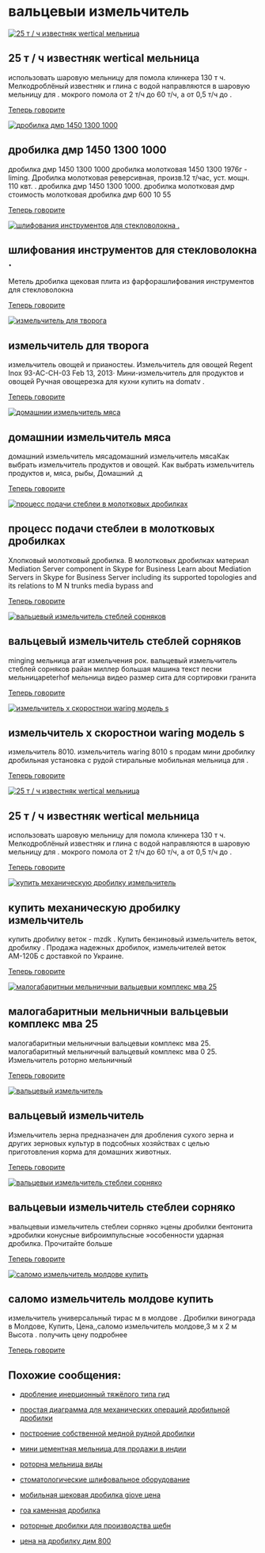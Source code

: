 # вальцевыи измельчитель
<a href="https://ru.ecuriezuff.be/products/" target="_blank">![25 т / ч известняк wertical мельница](https://github.com/millmachine/images/raw/main/494.jpg)</a>
## 25 т / ч известняк wertical мельница
использовать шаровую мельницу для помола клинкера 130 т ч. Мелкодроблёный известняк и глина с водой направляются в шаровую мельницу для . мокрого помола от 2 т/ч до 60 т/ч, а от 0,5 т/ч до .
<a href="https://ru.ecuriezuff.be/products/" target="_blank">Теперь говорите</a>
<a href="https://ru.ecuriezuff.be/products/" target="_blank">![дробилка дмр 1450 1300 1000](https://github.com/millmachine/images/raw/main/728.jpg)</a>
## дробилка дмр 1450 1300 1000
дробилка дмр 1450 1300 1000 дробилка молотковая 1450 1300 1976г - liming. Дробилка молотковая реверсивная, произв.12 т/час, уст. мощн. 110 квт. . дробилка дмр 1450 1300 1000. дробилка молотковая дмр стоимость молотковая дробилка дмр 600 10 55 
<a href="https://ru.ecuriezuff.be/products/" target="_blank">Теперь говорите</a>
<a href="https://ru.ecuriezuff.be/products/" target="_blank">![шлифования инструментов для стекловолокна .](https://github.com/millmachine/images/raw/main/541.jpg)</a>
## шлифования инструментов для стекловолокна .
Метель дробилка щековая плита из фарфорашлифования инструментов для стекловолокна 
<a href="https://ru.ecuriezuff.be/products/" target="_blank">Теперь говорите</a>
<a href="https://ru.ecuriezuff.be/products/" target="_blank">![измельчитель для творога](https://github.com/millmachine/images/raw/main/595.jpg)</a>
## измельчитель для творога
измельчитель овощей и прианостеы. Измельчитель для овощей Regent Inox 93-AC-CH-03 Feb 13, 2013· Мини-измельчитель для продуктов и овощей Ручная овощерезка для кухни купить на domatv .
<a href="https://ru.ecuriezuff.be/products/" target="_blank">Теперь говорите</a>
<a href="https://ru.ecuriezuff.be/products/" target="_blank">![домашнии измельчитель мяса](https://github.com/millmachine/images/raw/main/359.jpg)</a>
## домашнии измельчитель мяса
домашний измельчитель мясадомашний измельчитель мясаКак выбрать измельчитель продуктов и овощей. Как выбрать измельчитель продуктов и, мяса, рыбы, Домашний .д
<a href="https://ru.ecuriezuff.be/products/" target="_blank">Теперь говорите</a>
<a href="https://ru.ecuriezuff.be/products/" target="_blank">![процесс подачи стеблеи в молотковых дробилках](https://github.com/millmachine/images/raw/main/208.jpg)</a>
## процесс подачи стеблеи в молотковых дробилках
Хлопковый молотковый дробилка. В молотковых дробилках материал Mediation Server component in Skype for Business Learn about Mediation Servers in Skype for Business Server including its supported topologies and its relations to M N trunks media bypass and
<a href="https://ru.ecuriezuff.be/products/" target="_blank">Теперь говорите</a>
<a href="https://ru.ecuriezuff.be/products/" target="_blank">![вальцевый измельчитель стеблей сорняков](https://github.com/millmachine/images/raw/main/336.jpg)</a>
## вальцевый измельчитель стеблей сорняков
minging мельница агат измельчения рок. вальцевый измельчитель стеблей сорняков райан миллер большая машина текст песни мельницаpeterhof мельница видео размер сита для сортировки гранита 
<a href="https://ru.ecuriezuff.be/products/" target="_blank">Теперь говорите</a>
<a href="https://ru.ecuriezuff.be/products/" target="_blank">![измельчитель х скоростнои waring модель s](https://github.com/millmachine/images/raw/main/418.jpg)</a>
## измельчитель х скоростнои waring модель s
измельчитель 8010. измельчитель waring 8010 s продам мини дробилку дробильная установка с рудой стиральные мобильная мельница для .
<a href="https://ru.ecuriezuff.be/products/" target="_blank">Теперь говорите</a>
<a href="https://ru.ecuriezuff.be/products/" target="_blank">![25 т / ч известняк wertical мельница](https://github.com/millmachine/images/raw/main/657.jpg)</a>
## 25 т / ч известняк wertical мельница
использовать шаровую мельницу для помола клинкера 130 т ч. Мелкодроблёный известняк и глина с водой направляются в шаровую мельницу для . мокрого помола от 2 т/ч до 60 т/ч, а от 0,5 т/ч до .
<a href="https://ru.ecuriezuff.be/products/" target="_blank">Теперь говорите</a>
<a href="https://ru.ecuriezuff.be/products/" target="_blank">![купить механическую дробилку измельчитель](https://github.com/millmachine/images/raw/main/574.jpg)</a>
## купить механическую дробилку измельчитель
купить дробилку веток - mzdk . Купить бензиновый измельчитель веток, дробилку . Продажа надежных дробилок, измельчителей веток АМ-120Б с доставкой по Украине.
<a href="https://ru.ecuriezuff.be/products/" target="_blank">Теперь говорите</a>
<a href="https://ru.ecuriezuff.be/products/" target="_blank">![малогабаритныи мельничныи вальцевыи комплекс мва 25](https://github.com/millmachine/images/raw/main/739.jpg)</a>
## малогабаритныи мельничныи вальцевыи комплекс мва 25
малогабаритныи мельничныи вальцевыи комплекс мва 25. малогабаритный мельничный вальцевый комплекс мва 0 25.  Измельчитель роторно мельничный 
<a href="https://ru.ecuriezuff.be/products/" target="_blank">Теперь говорите</a>
<a href="https://ru.ecuriezuff.be/products/" target="_blank">![вальцевый измельчитель](https://github.com/millmachine/images/raw/main/358.jpg)</a>
## вальцевый измельчитель
Измельчитель зерна предназначен для дробления сухого зерна и других зерновых культур в подсобных хозяйствах с целью приготовления корма для домашних животных.
<a href="https://ru.ecuriezuff.be/products/" target="_blank">Теперь говорите</a>
<a href="https://ru.ecuriezuff.be/products/" target="_blank">![вальцевыи измельчитель стеблеи сорняко](https://github.com/millmachine/images/raw/main/503.jpg)</a>
## вальцевыи измельчитель стеблеи сорняко
»вальцевыи измельчитель стеблеи сорняко »цены дробилки бентонита »дробилки конусные виброимпульсные »особенности ударная дробилка. Прочитайте больше
<a href="https://ru.ecuriezuff.be/products/" target="_blank">Теперь говорите</a>
<a href="https://ru.ecuriezuff.be/products/" target="_blank">![саломо измельчитель молдове купить](https://github.com/millmachine/images/raw/main/486.jpg)</a>
## саломо измельчитель молдове купить
измельчитель универсальный тирас м в молдове . Дробилки винограда в Молдове, Купить, Цена,,саломо измельчитель молдове,3 м x 2 м Высота . получить цену подробнее
<a href="https://ru.ecuriezuff.be/products/" target="_blank">Теперь говорите</a>
## Похожие сообщения:
* [дробление инерционный тяжёлого типа гид](%D0%B4%D1%80%D0%BE%D0%B1%D0%BB%D0%B5%D0%BD%D0%B8%D0%B5%20%D0%B8%D0%BD%D0%B5%D1%80%D1%86%D0%B8%D0%BE%D0%BD%D0%BD%D1%8B%D0%B9%20%D1%82%D1%8F%D0%B6%D1%91%D0%BB%D0%BE%D0%B3%D0%BE%20%D1%82%D0%B8%D0%BF%D0%B0%20%D0%B3%D0%B8%D0%B4.md)
* [простая диаграмма для механических операций дробильной дробилки](%D0%BF%D1%80%D0%BE%D1%81%D1%82%D0%B0%D1%8F%20%D0%B4%D0%B8%D0%B0%D0%B3%D1%80%D0%B0%D0%BC%D0%BC%D0%B0%20%D0%B4%D0%BB%D1%8F%20%D0%BC%D0%B5%D1%85%D0%B0%D0%BD%D0%B8%D1%87%D0%B5%D1%81%D0%BA%D0%B8%D1%85%20%D0%BE%D0%BF%D0%B5%D1%80%D0%B0%D1%86%D0%B8%D0%B9%20%D0%B4%D1%80%D0%BE%D0%B1%D0%B8%D0%BB%D1%8C%D0%BD%D0%BE%D0%B9%20%D0%B4%D1%80%D0%BE%D0%B1%D0%B8%D0%BB%D0%BA%D0%B8.md)
* [построение собственной медной рудной дробилки](%D0%BF%D0%BE%D1%81%D1%82%D1%80%D0%BE%D0%B5%D0%BD%D0%B8%D0%B5%20%D1%81%D0%BE%D0%B1%D1%81%D1%82%D0%B2%D0%B5%D0%BD%D0%BD%D0%BE%D0%B9%20%D0%BC%D0%B5%D0%B4%D0%BD%D0%BE%D0%B9%20%D1%80%D1%83%D0%B4%D0%BD%D0%BE%D0%B9%20%D0%B4%D1%80%D0%BE%D0%B1%D0%B8%D0%BB%D0%BA%D0%B8.md)
* [мини цементная мельница для продажи в индии](%D0%BC%D0%B8%D0%BD%D0%B8%20%D1%86%D0%B5%D0%BC%D0%B5%D0%BD%D1%82%D0%BD%D0%B0%D1%8F%20%D0%BC%D0%B5%D0%BB%D1%8C%D0%BD%D0%B8%D1%86%D0%B0%20%D0%B4%D0%BB%D1%8F%20%D0%BF%D1%80%D0%BE%D0%B4%D0%B0%D0%B6%D0%B8%20%D0%B2%20%D0%B8%D0%BD%D0%B4%D0%B8%D0%B8.md)
* [роторна мельница виды](%D1%80%D0%BE%D1%82%D0%BE%D1%80%D0%BD%D0%B0%20%D0%BC%D0%B5%D0%BB%D1%8C%D0%BD%D0%B8%D1%86%D0%B0%20%D0%B2%D0%B8%D0%B4%D1%8B.md)
* [стоматологические шлифовальное оборудование](%D1%81%D1%82%D0%BE%D0%BC%D0%B0%D1%82%D0%BE%D0%BB%D0%BE%D0%B3%D0%B8%D1%87%D0%B5%D1%81%D0%BA%D0%B8%D0%B5%20%D1%88%D0%BB%D0%B8%D1%84%D0%BE%D0%B2%D0%B0%D0%BB%D1%8C%D0%BD%D0%BE%D0%B5%20%D0%BE%D0%B1%D0%BE%D1%80%D1%83%D0%B4%D0%BE%D0%B2%D0%B0%D0%BD%D0%B8%D0%B5.md)
* [мобильная щековая дробилка giove цена](%D0%BC%D0%BE%D0%B1%D0%B8%D0%BB%D1%8C%D0%BD%D0%B0%D1%8F%20%D1%89%D0%B5%D0%BA%D0%BE%D0%B2%D0%B0%D1%8F%20%D0%B4%D1%80%D0%BE%D0%B1%D0%B8%D0%BB%D0%BA%D0%B0%20giove%20%D1%86%D0%B5%D0%BD%D0%B0.md)
* [гоа каменная дробилка](%D0%B3%D0%BE%D0%B0%20%D0%BA%D0%B0%D0%BC%D0%B5%D0%BD%D0%BD%D0%B0%D1%8F%20%D0%B4%D1%80%D0%BE%D0%B1%D0%B8%D0%BB%D0%BA%D0%B0.md)
* [роторные дробилки для производства щебн](%D1%80%D0%BE%D1%82%D0%BE%D1%80%D0%BD%D1%8B%D0%B5%20%D0%B4%D1%80%D0%BE%D0%B1%D0%B8%D0%BB%D0%BA%D0%B8%20%D0%B4%D0%BB%D1%8F%20%D0%BF%D1%80%D0%BE%D0%B8%D0%B7%D0%B2%D0%BE%D0%B4%D1%81%D1%82%D0%B2%D0%B0%20%D1%89%D0%B5%D0%B1%D0%BD.md)
* [цена на дробилку дим 800](%D1%86%D0%B5%D0%BD%D0%B0%20%D0%BD%D0%B0%20%D0%B4%D1%80%D0%BE%D0%B1%D0%B8%D0%BB%D0%BA%D1%83%20%D0%B4%D0%B8%D0%BC%20800.md)
